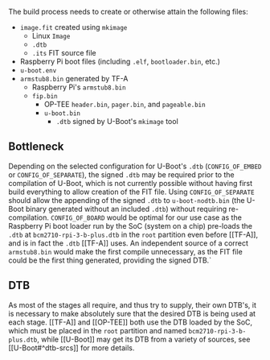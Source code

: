 The build process needs to create or otherwise attain the following files:
- `image.fit` created using `mkimage`
	- Linux `Image`
	- `.dtb`
	- `.its` FIT source file
- Raspberry Pi boot files (including `.elf`, `bootloader.bin`, etc.)
- `u-boot.env`
- `armstub8.bin` generated by TF-A
	- Raspberry Pi's `armstub8.bin`
	- `fip.bin`
		- OP-TEE `header.bin`, `pager.bin`, and `pageable.bin`
		- `u-boot.bin`
			- `.dtb` signed by U-Boot's `mkimage` tool

## Bottleneck

Depending on the selected configuration for U-Boot's `.dtb` (`CONFIG_OF_EMBED` or `CONFIG_OF_SEPARATE`), the signed `.dtb` may be required prior to the compilation of U-Boot, which is not currently possible without having first build everything to allow creation of the FIT file. Using `CONFIG_OF_SEPARATE` should allow the appending of the signed `.dtb` to `u-boot-nodtb.bin` (the U-Boot binary generated without an included `.dtb`) without requiring re-compilation.
`CONFIG_OF_BOARD` would be optimal for our use case as the Raspberry Pi boot loader run by the SoC (system on a chip) pre-loads the `.dtb` at `bcm2710-rpi-3-b-plus.dtb` in the `root` partition even before [[TF-A]], and is in fact the `.dtb` [[TF-A]] uses.
An independent source of a correct `armstub8.bin` would make the first compile unnecessary, as the FIT file could be the first thing generated, providing the signed DTB.`

## DTB

As most of the stages all require, and thus try to supply, their own DTB's, it is necessary to make absolutely sure that the desired DTB is being used at each stage. [[TF-A]] and [[OP-TEE]] both use the DTB loaded by the SoC, which must be placed in the `root` partition and named `bcm2710-rpi-3-b-plus.dtb`, while [[U-Boot]] may get its DTB from a variety of sources, see [[U-Boot#^dtb-srcs]] for more details.
